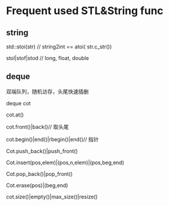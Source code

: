 # Frequent used STL&String func

## string

std::stoi(str) // string2int ==   atoi( str.c_str())

stol|stof|stod // long, float, double

## deque

双端队列，随机访存，头尾快速插删

deque<int> cot

cot.at()

cot.front()|back()// 取头尾

cot.begin()|end()|rbegin()|end()// 指针

Cot.push_back()|push_front()

Cot.insert(pos,elem)|(pos,n,elem)|(pos,beg,end)

Cot.pop_back()|pop_front()

Cot.erase(pos)|(beg,end)

cot.size()|empty()|max_size()|resize()